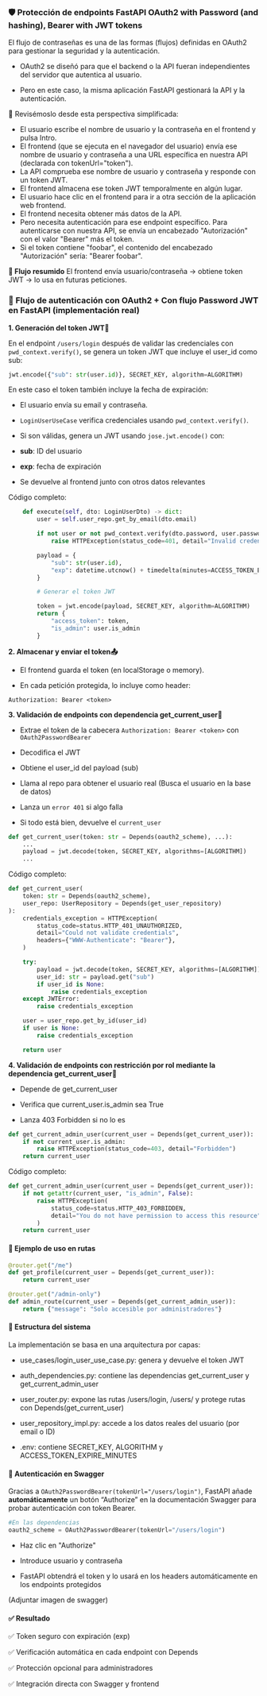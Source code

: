 ### **🛡️ Protección de endpoints FastAPI OAuth2 with Password (and hashing), Bearer with JWT tokens**
El flujo de contraseñas es una de las formas (flujos) definidas en OAuth2 para gestionar la seguridad y la autenticación.

- OAuth2 se diseñó para que el backend o la API fueran independientes del servidor que autentica al usuario.

- Pero en este caso, la misma aplicación FastAPI gestionará la API y la autenticación.

🔎 Revisémoslo desde esta perspectiva simplificada:

- El usuario escribe el nombre de usuario y la contraseña en el frontend y pulsa Intro.
- El frontend (que se ejecuta en el navegador del usuario) envía ese nombre de usuario y contraseña a una URL específica en nuestra API (declarada con tokenUrl="token").
- La API comprueba ese nombre de usuario y contraseña y responde con un token JWT.
- El frontend almacena ese token JWT temporalmente en algún lugar.
- El usuario hace clic en el frontend para ir a otra sección de la aplicación web frontend.
- El frontend necesita obtener más datos de la API.
- Pero necesita autenticación para ese endpoint específico. Para autenticarse con nuestra API, se envía un encabezado "Autorización" con el valor "Bearer" más el token.
- Si el token contiene "foobar", el contenido del encabezado "Autorización" sería: "Bearer foobar".

**🔄 Flujo resumido**
El frontend envía usuario/contraseña → obtiene token JWT → lo usa en futuras peticiones.

### 🔐 Flujo de autenticación con OAuth2 + Con flujo Password JWT en FastAPI (implementación real)
**1. Generación del token JWT🔑**

En el endpoint ``` /users/login ``` después de validar las credenciales con ```pwd_context.verify()```, se genera un token JWT que incluye el user_id como sub:

```python
jwt.encode({"sub": str(user.id)}, SECRET_KEY, algorithm=ALGORITHM)
```
En este caso el token también incluye la fecha de expiración: 

- El usuario envía su email y contraseña.

- ```LoginUserUseCase``` verifica credenciales usando ```pwd_context.verify()```.

- Si son válidas, genera un JWT usando ```jose.jwt.encode()``` con:

- **sub**: ID del usuario

- **exp**: fecha de expiración

- Se devuelve al frontend junto con otros datos relevantes

Código completo:
```python
    def execute(self, dto: LoginUserDto) -> dict:
        user = self.user_repo.get_by_email(dto.email)

        if not user or not pwd_context.verify(dto.password, user.password):
            raise HTTPException(status_code=401, detail="Invalid credentials")

        payload = {
            "sub": str(user.id),
            "exp": datetime.utcnow() + timedelta(minutes=ACCESS_TOKEN_EXPIRE_MINUTES),
        }

        # Generar el token JWT

        token = jwt.encode(payload, SECRET_KEY, algorithm=ALGORITHM)
        return {
            "access_token": token,
            "is_admin": user.is_admin
        }
```

**2. Almacenar y enviar el token📤**

- El frontend guarda el token (en localStorage o memory).

- En cada petición protegida, lo incluye como header:

```
Authorization: Bearer <token>
```

**3. Validación de endpoints con dependencia get_current_user🧐**
- Extrae el token de la cabecera ```Authorization: Bearer <token>``` con ```OAuth2PasswordBearer```

- Decodifica el JWT

- Obtiene el user_id del payload (sub)

- Llama al repo para obtener el usuario real (Busca el usuario en la base de datos)

- Lanza un ```error 401``` si algo falla

- Si todo está bien, devuelve el ```current_user```

```python
def get_current_user(token: str = Depends(oauth2_scheme), ...):
    ...
    payload = jwt.decode(token, SECRET_KEY, algorithms=[ALGORITHM])
    ...
```

Código completo:
```python
def get_current_user(
    token: str = Depends(oauth2_scheme),
    user_repo: UserRepository = Depends(get_user_repository)
):
    credentials_exception = HTTPException(
        status_code=status.HTTP_401_UNAUTHORIZED,
        detail="Could not validate credentials",
        headers={"WWW-Authenticate": "Bearer"},
    )

    try:
        payload = jwt.decode(token, SECRET_KEY, algorithms=[ALGORITHM])
        user_id: str = payload.get("sub")
        if user_id is None:
            raise credentials_exception
    except JWTError:
        raise credentials_exception

    user = user_repo.get_by_id(user_id)
    if user is None:
        raise credentials_exception

    return user
```

**4. Validación de endpoints con restricción por rol mediante la dependencia get_current_user🧐**

- Depende de get_current_user

- Verifica que current_user.is_admin sea True

- Lanza 403 Forbidden si no lo es

```python
def get_current_admin_user(current_user = Depends(get_current_user)):
    if not current_user.is_admin:
        raise HTTPException(status_code=403, detail="Forbidden")
    return current_user
```

Código completo:
```python
def get_current_admin_user(current_user = Depends(get_current_user)):
    if not getattr(current_user, "is_admin", False):
        raise HTTPException(
            status_code=status.HTTP_403_FORBIDDEN,
            detail="You do not have permission to access this resource",
        )
    return current_user
```

#### 🧪 Ejemplo de uso en rutas

```python
@router.get("/me")
def get_profile(current_user = Depends(get_current_user)):
    return current_user

@router.get("/admin-only")
def admin_route(current_user = Depends(get_current_admin_user)):
    return {"message": "Solo accesible por administradores"}
```

#### 🧱 Estructura del sistema
La implementación se basa en una arquitectura por capas:

- use_cases/login_user_use_case.py: genera y devuelve el token JWT

- auth_dependencies.py: contiene las dependencias get_current_user y get_current_admin_user

- user_router.py: expone las rutas /users/login, /users/ y protege rutas con Depends(get_current_user)

- user_repository_impl.py: accede a los datos reales del usuario (por email o ID)

- .env: contiene SECRET_KEY, ALGORITHM y ACCESS_TOKEN_EXPIRE_MINUTES

#### 🔑 Autenticación en Swagger
Gracias a ```OAuth2PasswordBearer(tokenUrl="/users/login")```, FastAPI añade **automáticamente** un botón “Authorize” en la documentación Swagger para probar autenticación con token Bearer.

```python
#En las dependencias
oauth2_scheme = OAuth2PasswordBearer(tokenUrl="/users/login")
```

- Haz clic en "Authorize"

- Introduce usuario y contraseña

- FastAPI obtendrá el token y lo usará en los headers automáticamente en los endpoints protegidos

(Adjuntar imagen de swagger)

#### ✅ Resultado
✅ Token seguro con expiración (exp)

✅ Verificación automática en cada endpoint con Depends

✅ Protección opcional para administradores

✅ Integración directa con Swagger y frontend